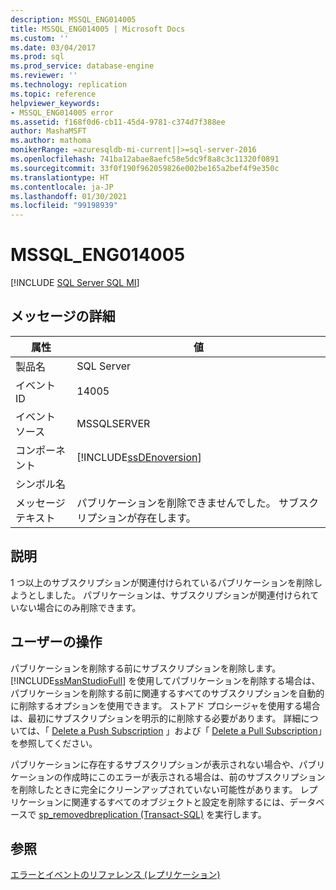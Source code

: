 ```yaml
---
description: MSSQL_ENG014005
title: MSSQL_ENG014005 | Microsoft Docs
ms.custom: ''
ms.date: 03/04/2017
ms.prod: sql
ms.prod_service: database-engine
ms.reviewer: ''
ms.technology: replication
ms.topic: reference
helpviewer_keywords:
- MSSQL_ENG014005 error
ms.assetid: f168f0d6-cb11-45d4-9781-c374d7f388ee
author: MashaMSFT
ms.author: mathoma
monikerRange: =azuresqldb-mi-current||>=sql-server-2016
ms.openlocfilehash: 741ba12abae8aefc58e5dc9f8a8c3c11320f0891
ms.sourcegitcommit: 33f0f190f962059826e002be165a2bef4f9e350c
ms.translationtype: HT
ms.contentlocale: ja-JP
ms.lasthandoff: 01/30/2021
ms.locfileid: "99198939"
---
```

# <a name="mssql_eng014005"></a>MSSQL_ENG014005
[!INCLUDE [SQL Server SQL MI](../../includes/applies-to-version/sql-asdbmi.md)]
    
## <a name="message-details"></a>メッセージの詳細  
  
|属性|値|  
|-|-|  
|製品名|SQL Server|  
|イベント ID|14005|  
|イベント ソース|MSSQLSERVER|  
|コンポーネント|[!INCLUDE[ssDEnoversion](../../includes/ssdenoversion-md.md)]|  
|シンボル名||  
|メッセージ テキスト|パブリケーションを削除できませんでした。 サブスクリプションが存在します。|  
  
## <a name="explanation"></a>説明  
 1 つ以上のサブスクリプションが関連付けられているパブリケーションを削除しようとしました。 パブリケーションは、サブスクリプションが関連付けられていない場合にのみ削除できます。  
  
## <a name="user-action"></a>ユーザーの操作  
 パブリケーションを削除する前にサブスクリプションを削除します。 [!INCLUDE[ssManStudioFull](../../includes/ssmanstudiofull-md.md)] を使用してパブリケーションを削除する場合は、パブリケーションを削除する前に関連するすべてのサブスクリプションを自動的に削除するオプションを使用できます。 ストアド プロシージャを使用する場合は、最初にサブスクリプションを明示的に削除する必要があります。 詳細については、「 [Delete a Push Subscription](../../relational-databases/replication/delete-a-push-subscription.md) 」および「 [Delete a Pull Subscription](../../relational-databases/replication/delete-a-pull-subscription.md)」を参照してください。  
  
 パブリケーションに存在するサブスクリプションが表示されない場合や、パブリケーションの作成時にこのエラーが表示される場合は、前のサブスクリプションを削除したときに完全にクリーンアップされていない可能性があります。 レプリケーションに関連するすべてのオブジェクトと設定を削除するには、データベースで [sp_removedbreplication &#40;Transact-SQL&#41;](../../relational-databases/system-stored-procedures/sp-removedbreplication-transact-sql.md) を実行します。  
  
## <a name="see-also"></a>参照  
 [エラーとイベントのリファレンス &#40;レプリケーション&#41;](../../relational-databases/replication/errors-and-events-reference-replication.md)  
  
  
